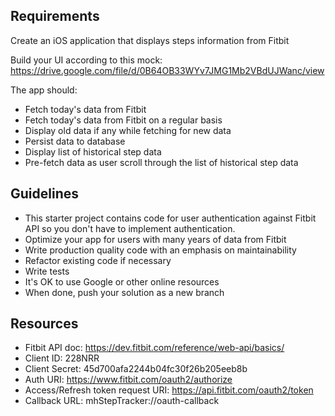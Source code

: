 
## Requirements
Create an iOS application that displays steps information from Fitbit  

Build your UI according to this mock: https://drive.google.com/file/d/0B64OB33WYv7JMG1Mb2VBdUJWanc/view

The app should:
* Fetch today's data from Fitbit
* Fetch today's data from Fitbit on a regular basis
* Display old data if any while fetching for new data
* Persist data to database
* Display list of historical step data
* Pre-fetch data as user scroll through the list of historical step data

## Guidelines
* This starter project contains code for user authentication against Fitbit API so you don't have to implement authentication.
* Optimize your app for users with many years of data from Fitbit
* Write production quality code with an emphasis on maintainability
* Refactor existing code if necessary
* Write tests  
* It's OK to use Google or other online resources
* When done, push your solution as a new branch

## Resources
* Fitbit API doc: https://dev.fitbit.com/reference/web-api/basics/
* Client ID: 228NRR
* Client Secret: 45d700afa2244b04fc30f26b205eeb8b
* Auth URI: https://www.fitbit.com/oauth2/authorize
* Access/Refresh token request URI: https://api.fitbit.com/oauth2/token
* Callback URL: mhStepTracker://oauth-callback
